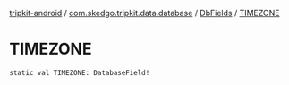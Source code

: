 [tripkit-android](../../index.md) / [com.skedgo.tripkit.data.database](../index.md) / [DbFields](index.md) / [TIMEZONE](./-t-i-m-e-z-o-n-e.md)

# TIMEZONE

`static val TIMEZONE: DatabaseField!`